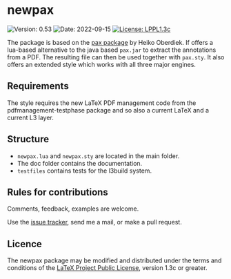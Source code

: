 # newpax

![Version: 0.53](https://img.shields.io/badge/current_version-0.53-blue.svg?style=flat-square)
![Date: 2022-09-15](https://img.shields.io/badge/date-2022-09-15-blue.svg?style=flat-square)
[![License: LPPL1.3c ](https://img.shields.io/badge/license-LPPL1.3c-blue.svg?style=flat-square)](https://ctan.org/license/lppl1.3c)

The package is based on the [pax package](https://ctan.org/pkg/pax) by Heiko Oberdiek. 
If offers a lua-based alternative to the java based `pax.jar` to extract the annotations from a PDF. The resulting file
 can then be used together with `pax.sty`. It also offers an extended style which works with all three major engines.
 
## Requirements 

The style requires the new LaTeX PDF management code from the pdfmanagement-testphase package and so also
a current LaTeX and a current L3 layer.

##  Structure

- `newpax.lua` and `newpax.sty` are located in the main folder.
- The doc folder contains the documentation.
- `testfiles` contains tests for the l3build system. 
      
## Rules for contributions

Comments, feedback, examples are welcome. 

Use the [issue tracker](https://github.com/u-fischer/newpax/issues), send me a mail, or make a pull request.

## Licence

The newpax package may be modified and distributed under the terms and conditions of the 
[LaTeX Project Public License](https://www.latex-project.org/lppl/), version 1.3c or greater.
